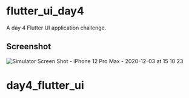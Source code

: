 # flutter_ui_day4

A day 4 Flutter UI application challenge.

## Screenshot

![Simulator Screen Shot - iPhone 12 Pro Max - 2020-12-03 at 15 10 23](https://user-images.githubusercontent.com/64217477/100992523-497ad100-357a-11eb-8227-4a491d8aa96c.png)

# day4_flutter_ui
